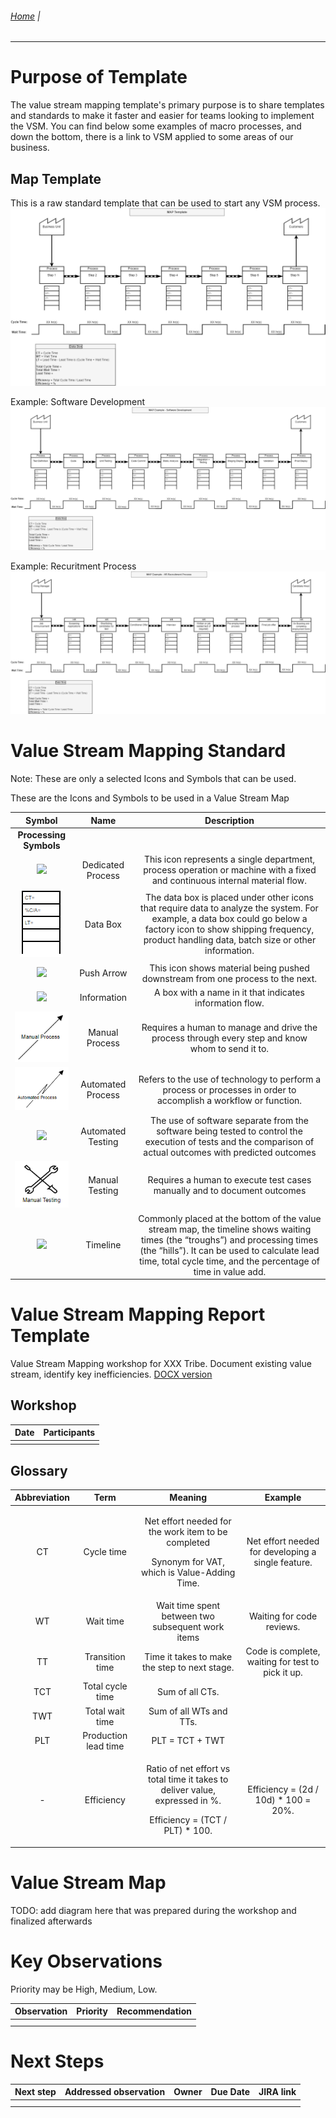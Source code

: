 ###### [Home](https://github.com/RyKaj/Documentation/blob/master/README.md) | 
------------

# Purpose of Template
The value stream mapping template's primary purpose is to share templates and standards to make it faster and easier for teams looking to implement the VSM. You can find below some examples of macro processes, and down the bottom, there is a link to VSM applied to some areas of our business.

## Map Template
This is a raw standard template that can be used to start any VSM process.
<img src="./Resources/Map Template.png" alt="VSM MAP Template" />

Example: Software Development
<img src="./Resources/Map Example_Software Development.png" alt="example software development" />


Example: Recuritment Process
<img src="./Resources/Map Example_ HR Recruitment Process.png" alt="example recruitment process" />


# Value Stream Mapping Standard
Note: These are only a selected Icons and Symbols that can be used. 

These are the Icons and Symbols to be used in a Value Stream Map

|**Symbol**|**Name**|**Description**|
| :-: | :-: | :-: |
|**Processing Symbols**|||<img src="./Resources/Aspose.Words.cb656e7f-31b8-440a-8b03-4dc11889a582.001.png" />|Customer/Supplier|When placed in the upper left corner of a value stream map, the typical starting place for material flow, this icon represents the supplier. When placed in the upper right corner, it represents the customer.|
<img src="./Resources/Aspose.Words.cb656e7f-31b8-440a-8b03-4dc11889a582.001.png" />|Dedicated Process|This icon represents a single department, process operation or machine with a fixed and continuous internal material flow.|
<img src="./Resources/Aspose.Words.cb656e7f-31b8-440a-8b03-4dc11889a582.002.png" />|Data Box|The data box is placed under other icons that require data to analyze the system. For example, a data box could go below a factory icon to show shipping frequency, product handling data, batch size or other information.|
<img src="./Resources/Aspose.Words.cb656e7f-31b8-440a-8b03-4dc11889a582.003.png" />|Push Arrow|This icon shows material being pushed downstream from one process to the next.|
<img src="./Resources/Aspose.Words.cb656e7f-31b8-440a-8b03-4dc11889a582.001.png" />|Information|A box with a name in it that indicates information flow.|
<img src="./Resources/Aspose.Words.cb656e7f-31b8-440a-8b03-4dc11889a582.004.png" />|Manual Process|Requires a human to manage and drive the process through every step and know whom to send it to.|
<img src="./Resources/Aspose.Words.cb656e7f-31b8-440a-8b03-4dc11889a582.005.png" />|Automated Process|Refers to the use of technology to perform a process or processes in order to accomplish a workflow or function.|
<img src="./Resources/Aspose.Words.cb656e7f-31b8-440a-8b03-4dc11889a582.006.png" />|Automated Testing|The use of software separate from the software being tested to control the execution of tests and the comparison of actual outcomes with predicted outcomes|
<img src="./Resources/Aspose.Words.cb656e7f-31b8-440a-8b03-4dc11889a582.007.png" />|Manual Testing|Requires a human to execute test cases manually and to document outcomes|
<img src="./Resources/Aspose.Words.cb656e7f-31b8-440a-8b03-4dc11889a582.008.png" />|Timeline|Commonly placed at the bottom of the value stream map, the timeline shows waiting times (the “troughs”) and processing times (the “hills”). It can be used to calculate lead time, total cycle time, and the percentage of time in value add.|


# Value Stream Mapping Report Template
Value Stream Mapping workshop for XXX Tribe. Document existing value stream, identify key inefficiencies.
[DOCX version ](./Resources/VSM%20Report%20Template.docx)

## **Workshop**

|**Date**|**Participants**|
| :-: | :-: |
||||

## **Glossary**
|**Abbreviation**|**Term**|**Meaning**|**Example**|
| :-: | :-: | :-: | :-: |
|CT|Cycle time|<p>Net effort needed for the work item to be completed</p><p>Synonym for VAT, which is Value-Adding Time.</p>|Net effort needed for developing a single feature.|
|WT|Wait time|Wait time spent between two subsequent work items|Waiting for code reviews.|
|TT|Transition time|Time it takes to make the step to next stage.|Code is complete, waiting for test to pick it up.|
|TCT|Total cycle time|Sum of all CTs.||
|TWT|Total wait time|Sum of all WTs and TTs.||
|PLT|Production lead time|PLT = TCT + TWT||
|-|Efficiency|<p>Ratio of net effort vs total time it takes to deliver value, expressed in %.</p><p>Efficiency = (TCT / PLT) \* 100.</p>|Efficiency = (2d / 10d) \* 100 = 20%.|
# **Value Stream Map**
TODO: add diagram here that was prepared during the workshop and finalized afterwards
# **Key Observations**
Priority may be High, Medium, Low. 

|**Observation**|**Priority**|**Recommendation**|
| :-: | :-: | :-: |
||||
|||||
# **Next Steps**

|**Next step**|**Addressed observation**|**Owner**|**Due Date**|**JIRA link**|
| :-: | :-: | :-: | :-: | :-: |
||||||
|||||||








